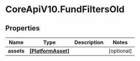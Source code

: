 # CoreApiV10.FundFiltersOld

## Properties
Name | Type | Description | Notes
------------ | ------------- | ------------- | -------------
**assets** | [**[PlatformAsset]**](PlatformAsset.md) |  | [optional] 


